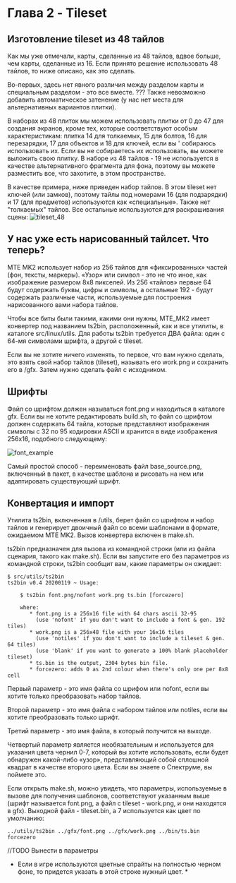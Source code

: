 # Глава 2 - Tileset


## Изготовление tileset из 48 тайлов
Как мы уже отмечали, карты, сделанные из 48 тайлов, вдвое больше, чем карты, сделанные из 16. Если принято решение использовать 48 тайлов, то ниже описано, как это сделать.

Во-первых, здесь нет явного различия между разделом карты и специальным разделом - это все вместе. ??? 
Также невозможно добавить автоматическое затенение (у нас нет места для альтернативных вариантов плитки). 

В наборах из 48 плиток мы можем использовать плитки от 0 до 47 для создания экранов, кроме тех, которые соответствуют особым характеристикам: 
плитка 14 для толкаемых, 
15 для болтов, 
16 для перезарядки, 
17 для объектов и 
18 для ключей, если вы ' собираюсь использовать их. 
Если вы не собираетесь их использовать, вы можете выложить свою плитку. 
В наборе из 48 тайлов - 19 не используется в качестве альтернативного фрагмента для фона, поэтому вы можете разместить все, что захотите, в этом пространстве.

В качестве примера, ниже приведен набор тайлов. В этом tileset нет ключей (или замков), поэтому тайлы под номерами 16 (для подзарядки) и 17 (для предметов) используются как «специальные». 
Также нет "толкаемых" тайлов. Все остальные используются для раскрашивания сцены:
![tileset_48](https://raw.githubusercontent.com/mojontwins/MK1/master/docs/wiki-img/02_ts_zcp.png)


## У нас уже есть нарисованный тайлсет. Что теперь?
MTE MK2 использует набор из 256 тайлов для «фиксированных» частей (фон, тексты, маркеры). «Узор» или символ - это не что иное, как изображение размером 8x8 пикселей. 
Из 256 «тайлов» первые 64 будут содержать буквы, цифры и символы, а остальные 192 - будут содержать различные части, используемые для построения нарисованного вами набора тайлов.

Чтобы все биты были такими, какими они нужны, MTE_MK2 имеет конвертер под названием ts2bin, расположенный, как и все утилиты, в каталоге src/linux/utils. 
Для работы ts2bin требуется ДВА файла: один с 64-мя символами шрифта, а другой с tileset.

Если вы не хотите ничего изменять, то первое, что вам нужно сделать, это взять свой набор тайлов (tileset), называть его work.png и сохранить его в /gfx. Затем нужно сделать файл с исходником.

## Шрифты
Файл со шрифтом должен называться font.png и находиться в каталоге gfx. 
Если вы не хотите редактировать build.sh, то файл со шрифтом должен содержать 64 тайла, которые представляют изображения символы с 32 по 95 кодировки ASCII и хранится в виде изображения 256x16, подобного следующему:

![font_example](https://raw.githubusercontent.com/mojontwins/MK1/master/docs/wiki-img/02_base_font.png)

Самый простой способ - переименовать файл base_source.png, включенный в пакет, в качестве шаблона и рисовать на нем или адаптировать существующий шрифт.

## Конвертация и импорт
Утилита ts2bin, включенная в /utils, берет файл со шрифтом и набор тайлов и генерирует двоичный файл со всеми шаблонами в формате, ожидаемом MTE MK2.
Вызов конвертера включен в make.sh.

ts2bin предназначен для вызова из командной строки (или из файла сценария, такого как make.sh). 
Если вы запустите его без параметров из командной строки, ts2bin сообщит вам, какие параметры он ожидает:

```
$ src/utils/ts2bin
ts2bin v0.4 20200119 ~ Usage:

    $ ts2bin font.png/nofont work.png ts.bin [forcezero]

    where:
       * font.png is a 256x16 file with 64 chars ascii 32-95
         (use 'nofont' if you don't want to include a font & gen. 192 tiles)
       * work.png is a 256x48 file with your 16x16 tiles
         (use 'notiles' if you don't want to include a tileset & gen. 64 tiles)
         (use 'blank' if you want to generate a 100% blank placeholder tileset)
       * ts.bin is the output, 2304 bytes bin file.
       * forcezero: adds 0 as 2nd colour when there's only one per 8x8 cell
```
Первый параметр - это имя файла со шрифом или nofont, если вы хотите только преобразовать набор тайлов.

Второй параметр - это имя файла с набором тайлов или notiles, если вы хотите преобразовать только шрифт.

Третий параметр - это имя файла, в который получится на выходе.

Четвертый параметр является необязательным и используется для указания цвета чернил 0-7, который вы хотите использовать, если будет обнаружен какой-либо «узор», представляющий собой сплошной квадрат в качестве второго цвета. Если вы знаете о Спектруме, вы поймете это.

Если открыть make.sh, можно увидеть, что параметры, используемые в вызове для получения шаблонов, соответствуют указанным выше (шрифт называется font.png, а файл с tileset - work.png, и они находятся в gfx). Выходной файл - tileset.bin, а 7 используется как цвет по умолчанию:
```
../utils/ts2bin ../gfx/font.png ../gfx/work.png ../bin/ts.bin forcezero
```
//TODO Вынести в параметры
* Если в игре используются цветные спрайты на полностью черном фоне, то придется указать в этой строке нужный цвет. * 
 
